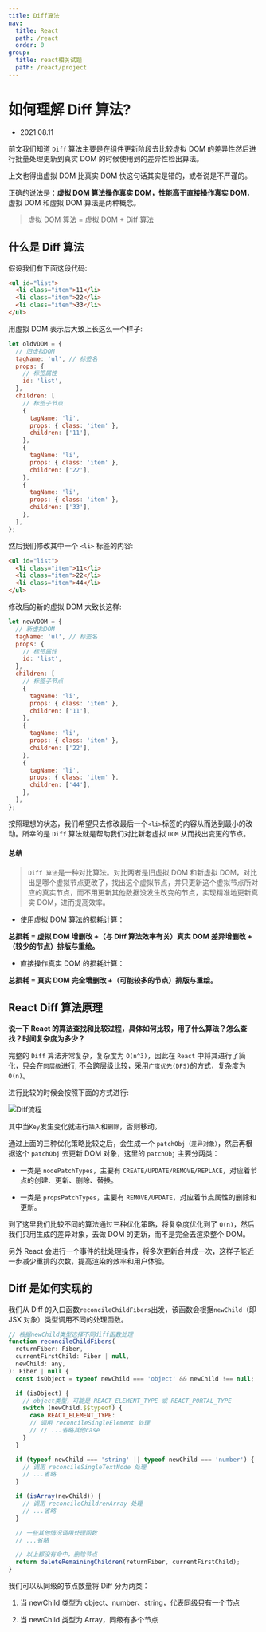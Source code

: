 ```yaml
---
title: Diff算法
nav:
  title: React
  path: /react
  order: 0
group:
  title: react相关试题
  path: /react/project
---
```


# 如何理解 Diff 算法?

- 2021.08.11

前文我们知道 `Diff` 算法主要是在组件更新阶段去比较虚拟 DOM 的差异性然后进行批量处理更新到真实 DOM 的时候使用到的差异性检出算法。

上文也得出虚拟 DOM 比真实 DOM 快这句话其实是错的，或者说是不严谨的。

正确的说法是：**虚拟 DOM 算法操作真实 DOM，性能高于直接操作真实 DOM**，虚拟 DOM 和虚拟 DOM 算法是两种概念。

> 虚拟 DOM 算法 = 虚拟 DOM + Diff 算法

## 什么是 Diff 算法

假设我们有下面这段代码:

```html
<ul id="list">
  <li class="item">11</li>
  <li class="item">22</li>
  <li class="item">33</li>
</ul>
```

用虚拟 DOM 表示后大致上长这么一个样子:

```js
let oldVDOM = {
  // 旧虚拟DOM
  tagName: 'ul', // 标签名
  props: {
    // 标签属性
    id: 'list',
  },
  children: [
    // 标签子节点
    {
      tagName: 'li',
      props: { class: 'item' },
      children: ['11'],
    },
    {
      tagName: 'li',
      props: { class: 'item' },
      children: ['22'],
    },
    {
      tagName: 'li',
      props: { class: 'item' },
      children: ['33'],
    },
  ],
};
```

然后我们修改其中一个 `<li>` 标签的内容:

```html
<ul id="list">
  <li class="item">11</li>
  <li class="item">22</li>
  <li class="item">44</li>
</ul>
```

修改后的新的虚拟 DOM 大致长这样:

```js
let newVDOM = {
  // 新虚拟DOM
  tagName: 'ul', // 标签名
  props: {
    // 标签属性
    id: 'list',
  },
  children: [
    // 标签子节点
    {
      tagName: 'li',
      props: { class: 'item' },
      children: ['11'],
    },
    {
      tagName: 'li',
      props: { class: 'item' },
      children: ['22'],
    },
    {
      tagName: 'li',
      props: { class: 'item' },
      children: ['44'],
    },
  ],
};
```

按照理想的状态，我们希望只去修改最后一个`<li>`标签的内容从而达到最小的改动。所幸的是 `Diff` 算法就是帮助我们对比新老虚拟 `DOM` 从而找出变更的节点。

#### 总结

> `Diff 算法`是一种对比算法。对比两者是旧虚拟 DOM 和新虚拟 DOM，对比出是哪个虚拟节点更改了，找出这个虚拟节点，并只更新这个虚拟节点所对应的真实节点，而不用更新其他数据没发生改变的节点，实现精准地更新真实 DOM，进而提高效率。

- 使用虚拟 DOM 算法的损耗计算：

**总损耗 = 虚拟 DOM 增删改 +（与 Diff 算法效率有关）真实 DOM 差异增删改 +（较少的节点）排版与重绘。**

- 直接操作真实 DOM 的损耗计算：

**总损耗 = 真实 DOM 完全增删改 +（可能较多的节点）排版与重绘。**

## React Diff 算法原理

**说一下 React 的算法查找和比较过程，具体如何比较，用了什么算法？怎么查找？时间复杂度为多少？**

完整的 `Diff` 算法非常复杂，复杂度为 `O(n^3)`，因此在 `React` 中将其进行了简化，只会在`同层级`进行, 不会跨层级比较，采用`广度优先(DFS)`的方式，复杂度为 `O(n)`。

进行比较的时候会按照下面的方式进行:

![Diff流程](https://img-blog.csdnimg.cn/20200303165633276.png?x-oss-process=image/watermark,type_ZmFuZ3poZW5naGVpdGk,shadow_10,text_aHR0cHM6Ly9ibG9nLmNzZG4ubmV0L3hqbDI3MTMxNA==,size_16,color_FFFFFF,t_70)

其中当`Key`发生变化就进行`插入`和`删除`，否则移动。

通过上面的三种优化策略比较之后，会生成一个 `patchObj（差异对象）`，然后再根据这个 `patchObj` 去更新 DOM 对象，这里的 `patchObj` 主要分两类：

- 一类是 `nodePatchTypes`，主要有 `CREATE/UPDATE/REMOVE/REPLACE`，对应着节点的创建、更新、删除、替换。

- 一类是 `propsPatchTypes`，主要有 `REMOVE/UPDATE`，对应着节点属性的删除和更新。

到了这里我们比较不同的算法通过三种优化策略，将复杂度优化到了 `O(n)`，然后我们只用生成的差异对象，去做 DOM 的更新，而不是完全去渲染整个 DOM。

另外 React 会进行一个事件的批处理操作，将多次更新合并成一次，这样子能近一步减少重排的次数，提高渲染的效率和用户体验。

## Diff 是如何实现的

我们从 Diff 的入口函数`reconcileChildFibers`出发，该函数会根据`newChild`（即 JSX 对象）类型调用不同的处理函数。

```js
// 根据newChild类型选择不同diff函数处理
function reconcileChildFibers(
  returnFiber: Fiber,
  currentFirstChild: Fiber | null,
  newChild: any,
): Fiber | null {
  const isObject = typeof newChild === 'object' && newChild !== null;

  if (isObject) {
    // object类型，可能是 REACT_ELEMENT_TYPE 或 REACT_PORTAL_TYPE
    switch (newChild.$$typeof) {
      case REACT_ELEMENT_TYPE:
      // 调用 reconcileSingleElement 处理
      // // ...省略其他case
    }
  }

  if (typeof newChild === 'string' || typeof newChild === 'number') {
    // 调用 reconcileSingleTextNode 处理
    // ...省略
  }

  if (isArray(newChild)) {
    // 调用 reconcileChildrenArray 处理
    // ...省略
  }

  // 一些其他情况调用处理函数
  // ...省略

  // 以上都没有命中，删除节点
  return deleteRemainingChildren(returnFiber, currentFirstChild);
}
```

我们可以从同级的节点数量将 Diff 分为两类：

1. 当 newChild 类型为 object、number、string，代表同级只有一个节点

2. 当 newChild 类型为 Array，同级有多个节点
